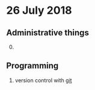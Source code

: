 # 26 July 2018

## Administrative things

0. 

## Programming

1. version control with [git](https://git-scm.com)

